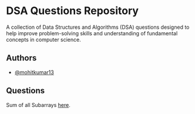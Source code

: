 
# DSA Questions Repository



A collection of Data Structures and Algorithms (DSA) questions designed to help improve problem-solving skills and understanding of fundamental concepts in computer science.



## Authors

- [@mohitkumar13](https://github.com/mohitverma13)


## Questions
Sum of all Subarrays  [here](https://github.com/mohitverma13/DSA_Questions/blob/main/Symmetric_Pairs.cpp).
